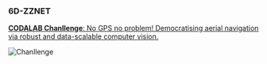 ### 6D-ZZNET

[**CODALAB Chanllenge**: No GPS no problem! Democratising aerial navigation via robust and data-scalable computer vision.](https://codalab.lisn.upsaclay.fr/competitions/5481#learn_the_details-overview)

![Chanllenge](https://lh6.googleusercontent.com/DhS-jaBBTRywlgF9fjzA3lDhKPiQ8nAQ4ELrxySrMX9qObxiN889t1gvw7Cg5gnFfnTi6D9XrAQs0Fh7wsew3Mbv8y7lhHyTPMgVSO7oy6Jje9itEPen5OtTrAers_ALz-Szg6NDRKtskDzcSA "Challenge")